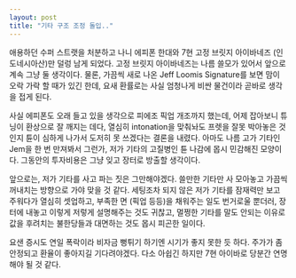 ```yaml
---
layout: post
title: "기타 구조 조정 돌입.."
---
```


애용하던 수퍼 스트랫을 처분하고 나니 에피폰 한대와 7현 고정 브릿지 아이바네즈 (인도네시아산)만 덜렁 남게 되었다. 고정 브릿지 아이바네즈는 나름 쓸모가 있어서 앞으로 계속 그냥 둘 생각이다. 물론, 가끔씩 새로 나온 Jeff Loomis Signature를 보면 맘이 오락 가락 할 때가 있긴 한데, 요새 환률로는 사실 엄청나게 비싼 물건이라 곧바로 생각을 접게 된다.

사실 에피폰도 오래 들고 있을 생각으로 피에조 픽업 개조까지 했는데, 어제 잡아보니 튜닝이 환상으로 잘 깨지는 데다, 열심히 intonation을 맞춰놔도 프렛을 잘못 박아놓은 것인지 튠이 심하게 나가서 도저히 못 쓰겠다는 결론을 내렸다. 아마도 나름 고가 기타인 Jem을 한 번 만져봐서 그런가, 저가 기타의 고질병인 튠 나감에 몹시 민감해진 모양이다. 그동안의 투자비용은 그냥 잊고 장터로 방출할 생각이다.

앞으로는, 저가 기타를 사고 파는 짓은 그만해야겠다. 쓸만한 기타만 사 모아놓고 가끔씩 꺼내치는 방향으로 가야 맞을 것 같다. 세팅조차 되지 않은 저가 기타를 잠재력만 보고 주워다가 열심히 셋업하고, 부족한 면 (픽업 등등)을 채워주는 일도 번거로울 뿐더러, 장터에 내놓고 이렇게 저렇게 설명해주는 것도 귀찮고, 멀쩡한 기타를 말도 안되는 이유로 값을 후려치는 불한당들과 대면하는 것도 몹시 피곤한 일이다.

요샌 증시도 연일 폭락이라 비자금 뻥튀기 하기엔 시기가 좋지 못한 듯 하다. 주가가 좀 안정되고 환율이 좋아지길 기다려야겠다. 다소 아쉽긴 하지만 7현 아이바로 당분간 연명해야 될 것 같다.



